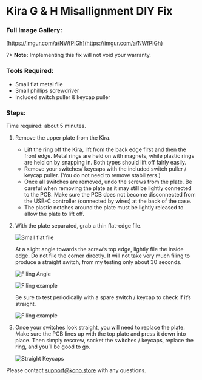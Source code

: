 # Kira G & H Misallignment DIY Fix

### Full Image Gallery:

[https://imgur.com/a/NWfPIGh](https://imgur.com/a/NWfPIGh)

?> **Note:** Implementing this fix will not void your warranty.

### Tools Required:
 - Small flat metal file
 - Small phillips screwdriver
 - Included switch puller & keycap puller

### Steps:

Time required: about 5 minutes.

1. Remove the upper plate from the Kira. 
 	- Lift the ring off the Kira, lift from the back edge first and then the front edge. Metal rings are held on with magnets, while plastic rings are held on by snapping in. Both types should lift off fairly easily.
    - Remove your switches/ keycaps with the included switch puller / keycap puller. (You do not need to remove stabilizers.)
    - Once all switches are removed, undo the screws from the plate. Be careful when removing the plate as it may still be lightly connected to the PCB. Make sure the PCB does not become disconnected from the USB-C controller (connected by wires) at the back of the case.
    - The plastic notches around the plate must be lightly released to allow the plate to lift off.
2. With the plate separated, grab a thin flat-edge file.

    ![Small flat file](https://i.imgur.com/gzA4Lnv.jpg ':size=400%')

    At a slight angle towards the screw’s top edge, lightly file the inside edge. Do not file the corner directly. It will not take very much filing to produce a straight switch, from my testing only about 30 seconds. 

    ![Filing Angle](https://i.imgur.com/9EpY4sI.jpg ':size=400%')
    
    ![Filing example](https://i.imgur.com/ki1vRgC.jpg ':size=400%')

    Be sure to test periodically with a spare switch / keycap to check if it’s straight.
    
    ![Filing example](https://i.imgur.com/xFuuqbQ.jpg ':size=400%')

3. Once your switches look straight, you will need to replace the plate. Make sure the PCB lines up with the top plate and press it down into place. Then simply rescrew, socket the switches / keycaps, replace the ring, and you’ll be good to go.

    ![Straight Keycaps](https://i.imgur.com/QQ4wP9d.jpg ':size=400%')

Please contact support@kono.store with any questions.
